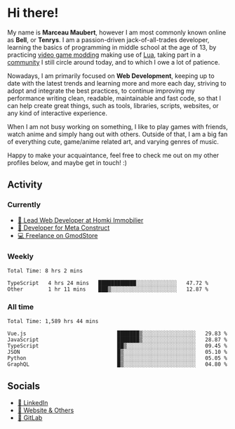 # Hi there!

My name is **Marceau Maubert**, however I am most commonly known online as **Bell**, or **Tenrys**. I am a passion-driven jack-of-all-trades developer, learning the basics of programming in middle school at the age of 13, by practicing [video game modding](https://garrysmod.com) making use of [Lua](https://lua.org), taking part in a [community](https://metastruct.net) I still circle around today, and to which I owe a lot of patience.

Nowadays, I am primarily focused on **Web Development**, keeping up to date with the latest trends and learning more and more each day, striving to adopt  and integrate the best practices, to continue improving my performance writing clean, readable, maintainable and fast code, so that I can help create great things, such as tools, libraries, scripts, websites, or any kind of interactive experience.

When I am not busy working on something, I like to play games with friends, watch anime and simply hang out with others. Outside of that, I am a big fan of everything cute, game/anime related art, and varying genres of music.

Happy to make your acquaintance, feel free to check me out on my other profiles below, and maybe get in touch! :)

## Activity

### Currently

- [🏢 Lead Web Developer at Homki Immobilier](https://homki-immobilier.com)
- [🎈 Developer for Meta Construct](https://metastruct.net)
- [💻 Freelance on GmodStore](https://www.gmodstore.com/users/Tenrys)

### Weekly
<!--START_SECTION:wakaWeekly-->

```text
Total Time: 8 hrs 2 mins

TypeScript   4 hrs 24 mins   ████████████░░░░░░░░░░░░░   47.72 %
Other        1 hr 11 mins    ███▒░░░░░░░░░░░░░░░░░░░░░   12.87 %
```

<!--END_SECTION:wakaWeekly-->

### All time
<!--START_SECTION:wakaTotal-->

```text
Total Time: 1,589 hrs 44 mins

Vue.js                             ███████▒░░░░░░░░░░░░░░░░░   29.83 %
JavaScript                         ███████▒░░░░░░░░░░░░░░░░░   28.87 %
TypeScript                         ██▒░░░░░░░░░░░░░░░░░░░░░░   09.45 %
JSON                               █▒░░░░░░░░░░░░░░░░░░░░░░░   05.10 %
Python                             █▒░░░░░░░░░░░░░░░░░░░░░░░   05.05 %
GraphQL                            █▒░░░░░░░░░░░░░░░░░░░░░░░   04.80 %
```

<!--END_SECTION:wakaTotal-->

## Socials

- [👔 LinkedIn](https://www.linkedin.com/in/marceau-maubert)
- [🔗 Website & Others](https://bell.moe)
- [🦊 GitLab](https://gitlab.com/Tenrys)
